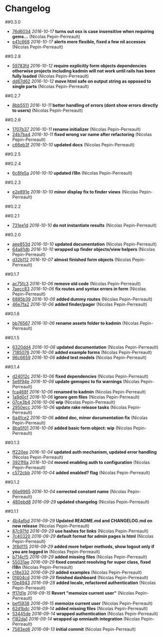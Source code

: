# Changelog

##0.3.0

- [76d6034](https://github.com/barcoo/kadmin/commit/76d6034) *2016-10-17* __turns out osx is case insensitive when requiring gems...__ (Nicolas Pepin-Perreault)
- [e41c668](https://github.com/barcoo/kadmin/commit/e41c668) *2016-10-17* __alerts more flexible, fixed a few nil accesses__ (Nicolas Pepin-Perreault)

##0.2.8

- [59783fd](https://github.com/barcoo/kadmin/commit/59783fd) *2016-10-12* __require explicitly form objects dependencies otherwise projects including kadmin will not work until rails has been fully loaded__ (Nicolas Pepin-Perreault)
- [dd67d62](https://github.com/barcoo/kadmin/commit/dd67d62) *2016-10-12* __move html safe on output string as opposed to single parts__ (Nicolas Pepin-Perreault)

##0.2.7

- [8bb5511](https://github.com/barcoo/kadmin/commit/8bb5511) *2016-10-11* __better handling of errors (dont show errors directly to users)__ (Nicolas Pepin-Perreault)

##0.2.6

- [1707b37](https://github.com/barcoo/kadmin/commit/1707b37) *2016-10-11* __rename initializer__ (Nicolas Pepin-Perreault)
- [24b7ba4](https://github.com/barcoo/kadmin/commit/24b7ba4) *2016-10-11* __fixed wrong var name after refactoring__ (Nicolas Pepin-Perreault)
- [c66eb3f](https://github.com/barcoo/kadmin/commit/c66eb3f) *2016-10-10* __updated docs__ (Nicolas Pepin-Perreault)

##0.2.5



##0.2.4

- [6c8fe5a](https://github.com/barcoo/kadmin/commit/6c8fe5a) *2016-10-10* __updated i18n__ (Nicolas Pepin-Perreault)

##0.2.3

- [e2e891e](https://github.com/barcoo/kadmin/commit/e2e891e) *2016-10-10* __minor display fix to finder views__ (Nicolas Pepin-Perreault)

##0.2.2



##0.2.1

- [731ee1d](https://github.com/barcoo/kadmin/commit/731ee1d) *2016-10-10* __do not instantiate results__ (Nicolas Pepin-Perreault)

##0.2.0

- [aee853d](https://github.com/barcoo/kadmin/commit/aee853d) *2016-10-10* __updated documentation__ (Nicolas Pepin-Perreault)
- [64a81db](https://github.com/barcoo/kadmin/commit/64a81db) *2016-10-10* __wrapped up finder objects/view helpers__ (Nicolas Pepin-Perreault)
- [d32b112](https://github.com/barcoo/kadmin/commit/d32b112) *2016-10-07* __almost finished form objects__ (Nicolas Pepin-Perreault)

##0.1.7

- [ac75fc3](https://github.com/barcoo/kadmin/commit/ac75fc3) *2016-10-06* __remove old code__ (Nicolas Pepin-Perreault)
- [7aecc83](https://github.com/barcoo/kadmin/commit/7aecc83) *2016-10-06* __fix routes and syntax errors in form__ (Nicolas Pepin-Perreault)
- [6885b39](https://github.com/barcoo/kadmin/commit/6885b39) *2016-10-06* __added dummy routes__ (Nicolas Pepin-Perreault)
- [46e7fa2](https://github.com/barcoo/kadmin/commit/46e7fa2) *2016-10-06* __added finder/pager__ (Nicolas Pepin-Perreault)

##0.1.6

- [bb76567](https://github.com/barcoo/kadmin/commit/bb76567) *2016-10-06* __rename assets folder to kadmin__ (Nicolas Pepin-Perreault)

##0.1.5

- [6320dd4](https://github.com/barcoo/kadmin/commit/6320dd4) *2016-10-06* __updated documentation__ (Nicolas Pepin-Perreault)
- [7185076](https://github.com/barcoo/kadmin/commit/7185076) *2016-10-06* __added example forms__ (Nicolas Pepin-Perreault)
- [96c6659](https://github.com/barcoo/kadmin/commit/96c6659) *2016-10-06* __added test models__ (Nicolas Pepin-Perreault)

##0.1.4

- [d24012c](https://github.com/barcoo/kadmin/commit/d24012c) *2016-10-06* __fixed dependencies__ (Nicolas Pepin-Perreault)
- [5e6f94e](https://github.com/barcoo/kadmin/commit/5e6f94e) *2016-10-06* __update gemspec to fix warnings__ (Nicolas Pepin-Perreault)
- [fca468f](https://github.com/barcoo/kadmin/commit/fca468f) *2016-10-06* __renamed to kadmin__ (Nicolas Pepin-Perreault)
- [1a9d0cf](https://github.com/barcoo/kadmin/commit/1a9d0cf) *2016-10-06* __ignore gem files__ (Nicolas Pepin-Perreault)
- [07ce3b4](https://github.com/barcoo/kadmin/commit/07ce3b4) *2016-10-06* __wip__ (Nicolas Pepin-Perreault)
- [2950ecc](https://github.com/barcoo/kadmin/commit/2950ecc) *2016-10-06* __update rake release tasks__ (Nicolas Pepin-Perreault)
- [6a4fce2](https://github.com/barcoo/kadmin/commit/6a4fce2) *2016-10-06* __added doc, minor documentation fix__ (Nicolas Pepin-Perreault)
- [8ba5f01](https://github.com/barcoo/kadmin/commit/8ba5f01) *2016-10-06* __added basic form object: wip__ (Nicolas Pepin-Perreault)

##0.1.3

- [ff220ee](https://github.com/barcoo/kadmin/commit/ff220ee) *2016-10-04* __updated auth mechanism, updated error handling__ (Nicolas Pepin-Perreault)
- [3921f6a](https://github.com/barcoo/kadmin/commit/3921f6a) *2016-10-04* __moved enabling auth to configuration__ (Nicolas Pepin-Perreault)
- [c572cbb](https://github.com/barcoo/kadmin/commit/c572cbb) *2016-10-04* __added enabled? flag__ (Nicolas Pepin-Perreault)

##0.1.2

- [66e9965](https://github.com/barcoo/kadmin/commit/66e9965) *2016-10-04* __corrected constant name__ (Nicolas Pepin-Perreault)
- [480ebd8](https://github.com/barcoo/kadmin/commit/480ebd8) *2016-09-29* __updated changelog__ (Nicolas Pepin-Perreault)

##0.1.1
- [4b4afbd](https://github.com/barcoo/kadmin/commit/4b4afbd) *2016-09-29* __Updated README.md and CHANGELOG.md on new release__ (Nicolas Pepin-Perreault)
- [87c97fd](https://github.com/barcoo/kadmin/commit/87c97fd) *2016-09-29* __use hashes for links__ (Nicolas Pepin-Perreault)
- [7c40320](https://github.com/barcoo/kadmin/commit/7c40320) *2016-09-29* __default format for admin pages is html__ (Nicolas Pepin-Perreault)
- [3f8d115](https://github.com/barcoo/kadmin/commit/3f8d115) *2016-09-29* __added more helper methods, show logout only if you are logged in__ (Nicolas Pepin-Perreault)
- [b714cf5](https://github.com/barcoo/kadmin/commit/b714cf5) *2016-09-29* __added missing files__ (Nicolas Pepin-Perreault)
- [55031ae](https://github.com/barcoo/kadmin/commit/55031ae) *2016-09-29* __fixed constant resolving for super class, fixed I18n__ (Nicolas Pepin-Perreault)
- [c18e332](https://github.com/barcoo/kadmin/commit/c18e332) *2016-09-29* __added examples__ (Nicolas Pepin-Perreault)
- [0f404cd](https://github.com/barcoo/kadmin/commit/0f404cd) *2016-09-29* __finished dashboard__ (Nicolas Pepin-Perreault)
- [f0e4943](https://github.com/barcoo/kadmin/commit/f0e4943) *2016-09-28* __added locale, refactored authentication__ (Nicolas Pepin-Perreault)
- [ff17d1e](https://github.com/barcoo/kadmin/commit/ff17d1e) *2016-09-15* __Revert "memoize current user"__ (Nicolas Pepin-Perreault)
- [bef5938](https://github.com/barcoo/kadmin/commit/bef5938) *2016-09-15* __memoize current user__ (Nicolas Pepin-Perreault)
- [62d1bdc](https://github.com/barcoo/kadmin/commit/62d1bdc) *2016-09-14* __added missing files__ (Nicolas Pepin-Perreault)
- [53445de](https://github.com/barcoo/kadmin/commit/53445de) *2016-09-14* __wrapped authentication__ (Nicolas Pepin-Perreault)
- [f182da1](https://github.com/barcoo/kadmin/commit/f182da1) *2016-09-14* __wrapped up omniauth integration__ (Nicolas Pepin-Perreault)
- [7583ed6](https://github.com/barcoo/kadmin/commit/7583ed6) *2016-09-13* __initial commit__ (Nicolas Pepin-Perreault)
